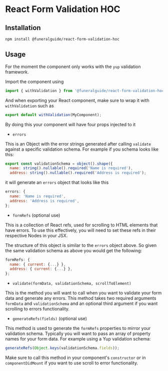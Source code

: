 # React Form Validation HOC #

## Installation

```npm install @funeralguide/react-form-validation-hoc```

## Usage

For the moment the component only works with the `yup` validation framework.

Import the component using
```javascript
import { withValidation } from '@funeralguide/react-form-validation-hoc';
```

And when exporting your React component, make sure to wrap it with `withValidation` such as
```javascript
export default withValidation(MyComponent);
```

By doing this your component will have four props injected to it


* `errors`

This is an Object with the error strings generated after calling `validate` against a specific validation schema. For example if you schema looks like this:

```javascript
export const validationSchema = object().shape({
  name: string().nullable().required('Name is required'),
  address: string().nullable().required('Address is required');
```

it will generate an `errors` object that looks like this

```javascript
errors: {
  name: 'Name is required',
  address: 'Address is required',
};
```


* `formRefs` (optional use)

This is a collection of React refs, used for scrolling to HTML elements that have errors. To use this effectively, you will need to set these refs in their respective Nodes in your JSX.

The structure of this object is similar to the `errors` object above. So given the same validation schema as above you would get the following:

```javascript
formRefs: {
  name: { current: {...} },
  address: { current: {...} },
};
```


* `validate(formData, validationSchema, scrollToElement)`

This is the method you will want to call when you want to validate your form data and generate any errors. This method takes two required arguments `formData` and `validationSchema` and an optional third argument if you want scrolling to errors functionality.


* `generateRefs(fields)` (optional use)

This method is used to generate the `formRefs` properties to mirror your validation schema. Typically you will want to pass an array of property names for your form data. For example using a Yup validation schema:

```javascript
generateRefs(Object.keys(validationSchema.fields));
```

Make sure to call this method in your component's `constructor` or in `componentDidMount` if you want to use scroll to error functionality.

